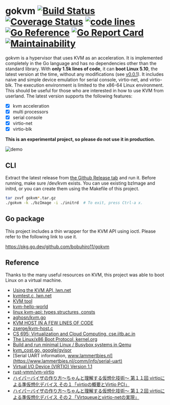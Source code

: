 # gokvm [![Build Status](https://travis-ci.com/bobuhiro11/gokvm.svg?branch=main)](https://travis-ci.com/bobuhiro11/gokvm) [![Coverage Status](https://coveralls.io/repos/github/bobuhiro11/gokvm/badge.svg?branch=main)](https://coveralls.io/github/bobuhiro11/gokvm?branch=main) [![code lines](https://sloc.xyz/github/bobuhiro11/gokvm?category=code)](https://sloc.xyz/github/bobuhiro11/gokvm?category=code) [![Go Reference](https://pkg.go.dev/badge/github.com/bobuhiro11/gokvm.svg)](https://pkg.go.dev/github.com/bobuhiro11/gokvm) [![Go Report Card](https://goreportcard.com/badge/github.com/bobuhiro11/gokvm)](https://goreportcard.com/report/github.com/bobuhiro11/gokvm) [![Maintainability](https://api.codeclimate.com/v1/badges/f60e75353f617035d732/maintainability)](https://codeclimate.com/github/bobuhiro11/gokvm/maintainability)


gokvm is a hypervisor that uses KVM as an acceleration.
It is implemented completely in the Go language and has no dependencies other than the standard library.
With **only 1.5k lines of code**, it can **boot Linux 5.10**, the latest version at the time, without any modifications
(see [v0.0.1](https://github.com/bobuhiro11/gokvm/releases/tag/v0.0.1)).
It includes naive and simple device emulation for serial console, virtio-net, and virtio-blk.
The execution environment is limited to the x86-64 Linux environment.
This should be useful for those who are interested in how to use KVM from userland.
The latest version supports the following features:

- [x] kvm acceleration
- [x] multi processors
- [x] serial console
- [x] virtio-net
- [x] virtio-blk

**This is an experimental project, so please do not use it in production.**

![demo](https://raw.githubusercontent.com/bobuhiro11/gokvm/main/demo.gif)

## CLI

Extract the latest release from [the Github Release tab](https://github.com/bobuhiro11/gokvm/releases) and run it.
Before running, make sure /dev/kvm exists.
You can use existing bzImage and initrd, or you can create them using the Makefile of this project.

```bash
tar zxvf gokvm*.tar.gz
./gokvm -k ./bzImage -i ./initrd  # To exit, press Ctrl-a x.
```

## Go package

This project includes a thin wrapper for the KVM API using ioctl. Please refer to the following link to use it.

https://pkg.go.dev/github.com/bobuhiro11/gokvm

## Reference

Thanks to the many useful resources on KVM, this project was able to boot Linux on a virtual machine.

- [Using the KVM API, lwn.net](https://lwn.net/Articles/658511/)
- [kvmtest.c, lwn.net](https://lwn.net/Articles/658512/)
- [KVM tool](https://git.kernel.org/pub/scm/linux/kernel/git/will/kvmtool.git/about/)
- [kvm-hello-world](https://github.com/dpw/kvm-hello-world)
- [linux kvm-api: types,structures, consts](https://github.com/torvalds/linux/blob/master/include/uapi/linux/kvm.h)
- [aghosn/kvm.go](https://gist.github.com/aghosn/f72c8e8f53bf99c3c4117f49677ab0b9)
- [KVM HOST IN A FEW LINES OF CODE](https://zserge.com/posts/kvm/)
- [zserge/kvm-host.c](https://gist.github.com/zserge/ae9098a75b2b83a1299d19b79b5fe488)
- [CS 695: Virtualization and Cloud Computing, cse.iitb.ac.in](https://www.cse.iitb.ac.in/~cs695/)
- [The Linux/x86 Boot Protocol, kernel.org](https://www.kernel.org/doc/html/latest/x86/boot.html)
- [Build and run minimal Linux / Busybox systems in Qemu](https://gist.github.com/chrisdone/02e165a0004be33734ac2334f215380e)
- [kvm_cost.go, google/gvisor](https://github.com/google/gvisor/blob/master/pkg/sentry/platform/kvm/kvm_const.go)
- [Serial UART information, www.lammertbies.nl](https://www.lammertbies.nl/comm/info/serial-uart)
- [Virtual I/O Device (VIRTIO) Version 1.1](https://docs.oasis-open.org/virtio/virtio/v1.1/csprd01/virtio-v1.1-csprd01.html)
- [rust-vmm/vm-virtio](https://github.com/rust-vmm/vm-virtio/tree/main/crates/virtio-queue)
- [ハイパーバイザの作り方～ちゃんと理解する仮想化技術～ 第１１回 virtioによる準仮想化デバイス その１「virtioの概要とVirtio PCI」](https://syuu1228.github.io/howto_implement_hypervisor/part11.html)
- [ハイパーバイザの作り方～ちゃんと理解する仮想化技術～ 第１２回 virtioによる準仮想化デバイス その２「Virtqueueとvirtio-netの実現」](https://syuu1228.github.io/howto_implement_hypervisor/part12.html)
